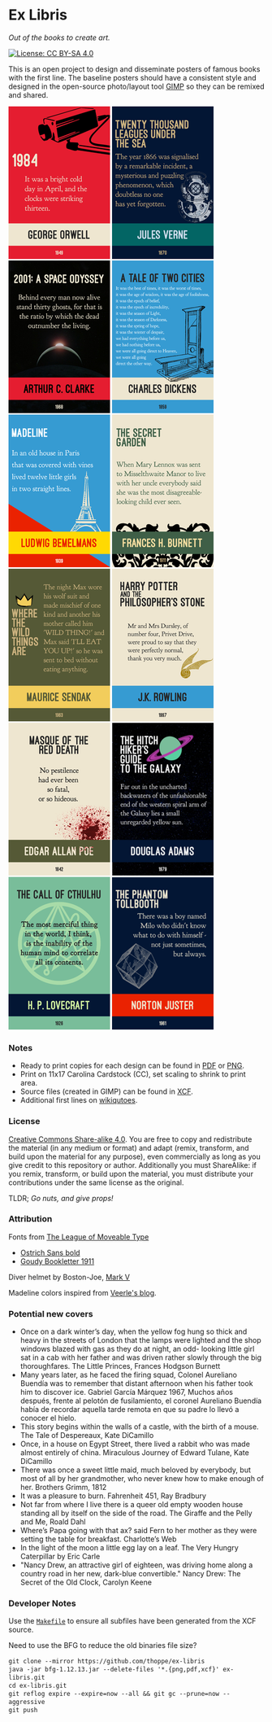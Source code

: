 # Ex Libris
_Out of the books to create art._

[![License: CC BY-SA 4.0](https://img.shields.io/badge/License-CC%20BY--SA%204.0-lightgrey.svg)](http://creativecommons.org/licenses/by-sa/4.0/)
  
This is an open project to design and disseminate posters of famous books with the first line.
The baseline posters should have a consistent style and designed in the open-source photo/layout tool [GIMP](https://www.gimp.org/) so they can be remixed and shared.
  
![](thumbnails/1984.png)
![](thumbnails/TwentyThousandLeagues.png)
![](thumbnails/2001ASpaceOdyssey.png)
![](thumbnails/ATaleOfTwoCities.png)
![](thumbnails/Madeline.png)
![](thumbnails/TheSecretGarden.png)
![](thumbnails/WhereTheWildThingsAre.png)
![](thumbnails/HarryPotter.png)  
![](thumbnails/MasqueOfTheRedDeath.png)
![](thumbnails/TheHitchHikersGuide.png)
![](thumbnails/TheCallOfCthulhu.png)
![](thumbnails/PhantomTollbooth.png)

### Notes
  
+ Ready to print copies for each design can be found in [PDF](/pdf) or [PNG](/png).
+ Print on 11x17 Carolina Cardstock (CC), set scaling to shrink to print area.
+ Source files (created in GIMP) can be found in [XCF](/source).
+ Additional first lines on [wikiqutoes](https://en.wikiquote.org/wiki/Opening_lines).
  
### License 
  
[Creative Commons Share-alike 4.0](LICENSE). You are free to copy and redistribute the material (in any medium or format) and adapt (remix, transform, and build upon the material for any purpose), even commercially as long as you give credit to this repository or author. Additionally you must ShareAlike: if you remix, transform, or build upon the material, you must distribute your contributions under the same license as the original.

TLDR; _Go nuts, and give props!_

### Attribution

Fonts from [The League of Moveable Type](https://www.theleagueofmoveabletype.com/)
  + [Ostrich Sans bold](https://www.theleagueofmoveabletype.com/ostrich-sans)
  + [Goudy Bookletter 1911](https://www.theleagueofmoveabletype.com/goudy-bookletter-1911)
  
Diver helmet by Boston-Joe, [Mark V](http://boston-joe.deviantart.com/art/mark-v-120296499)

Madeline colors inspired from [Veerle's blog](http://veerle.duoh.com/inspiration/detail/candarel).

### Potential new covers

  + Once on a dark winter’s day, when the yellow fog hung so thick and heavy in the streets of London that the lamps were lighted and the shop windows blazed with gas as they do at night, an odd- looking little girl sat in a cab with her father and was driven rather slowly through the big thoroughfares. The Little Princes, Frances Hodgson Burnett
  + Many years later, as he faced the firing squad, Colonel Aureliano Buendía was to remember that distant afternoon when his father took him to discover ice. Gabriel García Márquez 1967, Muchos años después, frente al pelotón de fusilamiento, el coronel Aureliano Buendía había de recordar aquella tarde remota en que su padre lo llevó a conocer el hielo.
  + This story begins within the walls of a castle, with the birth of a mouse. The Tale of Despereaux, Kate DiCamillo
  + Once, in a house on Egypt Street, there lived a rabbit who was made almost entirely of china. Miraculous Journey of Edward Tulane, Kate DiCamillo
  + There was once a sweet little maid, much beloved by everybody, but most of all by her grandmother, who never knew how to make enough of her. Brothers Grimm, 1812
  + It was a pleasure to burn. Fahrenheit 451, Ray Bradbury
  + Not far from where I live there is a queer old empty wooden house standing all by itself on the side of the road. The Giraffe and the Pelly and Me, Roald Dahl
  + Where’s Papa going with that ax? said Fern to her mother as they were setting the table for breakfast. Charlotte’s Web
  + In the light of the moon a little egg lay on a leaf. The Very Hungry Caterpillar by Eric Carle
  + "Nancy Drew, an attractive girl of eighteen, was driving home along a country road in her new, dark-blue convertible." Nancy Drew: The Secret of the Old Clock, Carolyn Keene 


### Developer Notes

Use the [`Makefile`](Makefile) to ensure all subfiles have been generated from the XCF source.

Need to use the BFG to reduce the old binaries file size?

    git clone --mirror https://github.com/thoppe/ex-libris
    java -jar bfg-1.12.13.jar --delete-files '*.{png,pdf,xcf}' ex-libris.git
    cd ex-libris.git
    git reflog expire --expire=now --all && git gc --prune=now --aggressive
    git push


